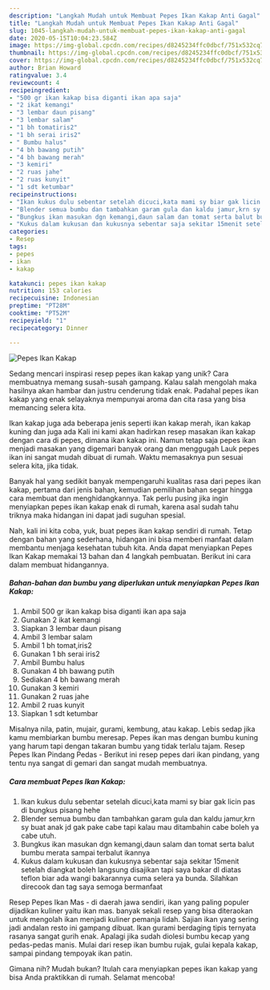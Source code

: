 ```yaml
---
description: "Langkah Mudah untuk Membuat Pepes Ikan Kakap Anti Gagal"
title: "Langkah Mudah untuk Membuat Pepes Ikan Kakap Anti Gagal"
slug: 1045-langkah-mudah-untuk-membuat-pepes-ikan-kakap-anti-gagal
date: 2020-05-15T10:04:23.584Z
image: https://img-global.cpcdn.com/recipes/d8245234ffc0dbcf/751x532cq70/pepes-ikan-kakap-foto-resep-utama.jpg
thumbnail: https://img-global.cpcdn.com/recipes/d8245234ffc0dbcf/751x532cq70/pepes-ikan-kakap-foto-resep-utama.jpg
cover: https://img-global.cpcdn.com/recipes/d8245234ffc0dbcf/751x532cq70/pepes-ikan-kakap-foto-resep-utama.jpg
author: Brian Howard
ratingvalue: 3.4
reviewcount: 4
recipeingredient:
- "500 gr ikan kakap bisa diganti ikan apa saja"
- "2 ikat kemangi"
- "3 lembar daun pisang"
- "3 lembar salam"
- "1 bh tomatiris2"
- "1 bh serai iris2"
- " Bumbu halus"
- "4 bh bawang putih"
- "4 bh bawang merah"
- "3 kemiri"
- "2 ruas jahe"
- "2 ruas kunyit"
- "1 sdt ketumbar"
recipeinstructions:
- "Ikan kukus dulu sebentar setelah dicuci,kata mami sy biar gak licin pas di bungkus pisang hehe"
- "Blender semua bumbu dan tambahkan garam gula dan kaldu jamur,krn sy buat anak jd gak pake cabe tapi kalau mau ditambahin cabe boleh ya cabe utuh."
- "Bungkus ikan masukan dgn kemangi,daun salam dan tomat serta balut bumbu merata sampai terbalut ikannya"
- "Kukus dalam kukusan dan kukusnya sebentar saja sekitar 15menit setelah diangkat boleh langsung disajikan tapi saya bakar dl diatas teflon biar ada wangi bakarannya cuma selera ya bunda. Silahkan direcook dan tag saya semoga bermanfaat"
categories:
- Resep
tags:
- pepes
- ikan
- kakap

katakunci: pepes ikan kakap 
nutrition: 153 calories
recipecuisine: Indonesian
preptime: "PT28M"
cooktime: "PT52M"
recipeyield: "1"
recipecategory: Dinner

---
```



![Pepes Ikan Kakap](https://img-global.cpcdn.com/recipes/d8245234ffc0dbcf/751x532cq70/pepes-ikan-kakap-foto-resep-utama.jpg)

Sedang mencari inspirasi resep pepes ikan kakap yang unik? Cara membuatnya memang susah-susah gampang. Kalau salah mengolah maka hasilnya akan hambar dan justru cenderung tidak enak. Padahal pepes ikan kakap yang enak selayaknya mempunyai aroma dan cita rasa yang bisa memancing selera kita.

Ikan kakap juga ada beberapa jenis seperti ikan kakap merah, ikan kakap kuning dan juga ada Kali ini kami akan hadirkan resep masakan ikan kakap dengan cara di pepes, dimana ikan kakap ini. Namun tetap saja pepes ikan menjadi masakan yang digemari banyak orang dan menggugah Lauk pepes ikan ini sangat mudah dibuat di rumah. Waktu memasaknya pun sesuai selera kita, jika tidak.

Banyak hal yang sedikit banyak mempengaruhi kualitas rasa dari pepes ikan kakap, pertama dari jenis bahan, kemudian pemilihan bahan segar hingga cara membuat dan menghidangkannya. Tak perlu pusing jika ingin menyiapkan pepes ikan kakap enak di rumah, karena asal sudah tahu triknya maka hidangan ini dapat jadi suguhan spesial.


Nah, kali ini kita coba, yuk, buat pepes ikan kakap sendiri di rumah. Tetap dengan bahan yang sederhana, hidangan ini bisa memberi manfaat dalam membantu menjaga kesehatan tubuh kita. Anda dapat menyiapkan Pepes Ikan Kakap memakai 13 bahan dan 4 langkah pembuatan. Berikut ini cara dalam membuat hidangannya.

<!--inarticleads1-->

##### Bahan-bahan dan bumbu yang diperlukan untuk menyiapkan Pepes Ikan Kakap:

1. Ambil 500 gr ikan kakap bisa diganti ikan apa saja
1. Gunakan 2 ikat kemangi
1. Siapkan 3 lembar daun pisang
1. Ambil 3 lembar salam
1. Ambil 1 bh tomat,iris2
1. Gunakan 1 bh serai iris2
1. Ambil  Bumbu halus
1. Gunakan 4 bh bawang putih
1. Sediakan 4 bh bawang merah
1. Gunakan 3 kemiri
1. Gunakan 2 ruas jahe
1. Ambil 2 ruas kunyit
1. Siapkan 1 sdt ketumbar


Misalnya nila, patin, mujair, gurami, kembung, atau kakap. Lebis sedap jika kamu membiarkan bumbu meresap. Pepes ikan mas dengan bumbu kuning yang harum tapi dengan takaran bumbu yang tidak terlalu tajam. Resep Pepes Ikan Pindang Pedas - Berikut ini resep pepes dari ikan pindang, yang tentu nya sangat di gemari dan sangat mudah membuatnya. 

<!--inarticleads2-->

##### Cara membuat Pepes Ikan Kakap:

1. Ikan kukus dulu sebentar setelah dicuci,kata mami sy biar gak licin pas di bungkus pisang hehe
1. Blender semua bumbu dan tambahkan garam gula dan kaldu jamur,krn sy buat anak jd gak pake cabe tapi kalau mau ditambahin cabe boleh ya cabe utuh.
1. Bungkus ikan masukan dgn kemangi,daun salam dan tomat serta balut bumbu merata sampai terbalut ikannya
1. Kukus dalam kukusan dan kukusnya sebentar saja sekitar 15menit setelah diangkat boleh langsung disajikan tapi saya bakar dl diatas teflon biar ada wangi bakarannya cuma selera ya bunda. Silahkan direcook dan tag saya semoga bermanfaat


Resep Pepes Ikan Mas - di daerah jawa sendiri, ikan yang paling populer dijadikan kuliner yaitu ikan mas. banyak sekali resep yang bisa diteraokan untuk mengolah ikan menjadi kuliner pemanja lidah. Sajian ikan yang sering jadi andalan resto ini gampang dibuat. Ikan gurami berdaging tipis ternyata rasanya sangat gurih enak. Apalagi jika sudah diolesi bumbu kecap yang pedas-pedas manis. Mulai dari resep ikan bumbu rujak, gulai kepala kakap, sampai pindang tempoyak ikan patin. 

Gimana nih? Mudah bukan? Itulah cara menyiapkan pepes ikan kakap yang bisa Anda praktikkan di rumah. Selamat mencoba!
